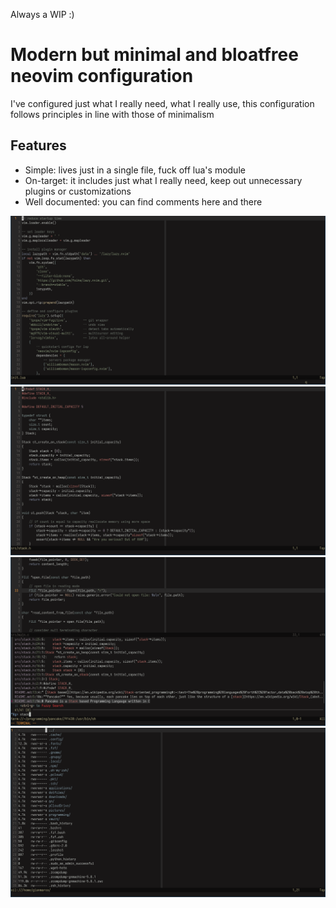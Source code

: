 Always a WIP :)
# Modern but minimal and bloatfree neovim configuration
I've configured just what I really need, what I really use, this configuration follows principles in line with those of minimalism

## Features
* Simple: lives just in a single file, fuck off lua's module
* On-target: it includes just what I really need, keep out unnecessary plugins or customizations
* Well documented: you can find comments here and there

![Showcase Image (Neovim configuration)](./pictures/09-02-24_01-00-14.png)
![Showcase Image (C source code)](./pictures/09-02-24_01-01-01.png)
![Showcase Image (Fzf-lua plugin)](./pictures/09-02-24_01-01-45.png)
![Showcase Image (Oil file navigation plugin)](./pictures/09-02-24_01-01-18.png)
